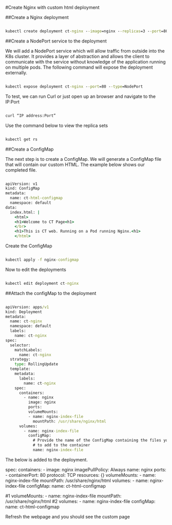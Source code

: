 #Create Nginx with custom html deployment

##Create a Nginx deployment

```cmd

kubectl create deployment ct-nginx --image=nginx --replicas=3 --port=80

```

##Create a NodePort service to the deployment

We will add a NodePort service which will allow traffic from outside into the K8s cluster. It provides a layer of abstraction and allows the client to communicate with the service without knowledge of the application running on multiple pods. The following command will expose the deployment externally.

```cmd

kubectl expose deployment ct-nginx --port=80 --type=NodePort

```

To test, we can run Curl or just open up an browser and navigate to the IP:Port 

```cmd

curl “IP address:Port”

```

Use the command below to view the replica sets

```cmd

kubectl get rs

```

##Create a ConfigMap

The next step is to create a ConfigMap. We will generate a ConfigMap file that will contain our custom HTML. The example below shows our completed file.

```cmd

apiVersion: v1
kind: ConfigMap
metadata:
  name: ct-html-configmap
  namespace: default
data:
  index.html: |
    <html>
    <h1>Welcome to CT Page<h1>
    </br>
    <h1>This is CT web. Running on a Pod running Nginx.<h1>
    </html>

```

Create the ConfigMap

```cmd

kubectl apply -f nginx-configmap

```

Now to edit the deployments

```cmd

kubectl edit deployment ct-nginx

```

##Attach the configMap to the deployment

```cmd

apiVersion: apps/v1
kind: Deployment
metadata:
  name: ct-nginx
  namespace: default
  labels: 
    name: ct-nginx
spec:
  selector:
    matchLabels:
      name: ct-nginx
  strategy:
    type: RollingUpdate
  template:
    metadata:
      labels:
        name: ct-nginx
    spec:
      containers:
        - name: nginx
          image: nginx
          ports:
          volumeMounts:
          - name: nginx-index-file
            mountPath: /usr/share/nginx/html
      volumes:
        - name: nginx-index-file
          configMap:
            # Provide the name of the ConfigMap containing the files you want
            # to add to the container
            name: nginx-index-file

```

The below is added to the deployment.

spec:
      containers:
      - image: nginx
        imagePullPolicy: Always
        name: nginx
        ports:
        - containerPort: 80
          protocol: TCP
        resources: {}
        volumeMounts:
          - name: nginx-index-file
            mountPath: /usr/share/nginx/html
      volumes:
      - name: nginx-index-file
        configMap:
          name: ct-html-configmap

#1
volumeMounts:
          - name: nginx-index-file
            mountPath: /usr/share/nginx/html
#2
volumes:
      - name: nginx-index-file
        configMap:
          name: ct-html-configmap

Refresh the webpage and you should see the custom page
